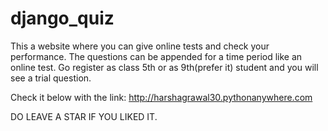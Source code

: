 # django_quiz
This a website where you can give online tests and check your performance.
The questions can be appended for a time period like an online test. 
Go register as class 5th or as 9th(prefer it) student and you will see a trial question.

Check it below with the link:
http://harshagrawal30.pythonanywhere.com

DO LEAVE A STAR IF YOU LIKED IT.
